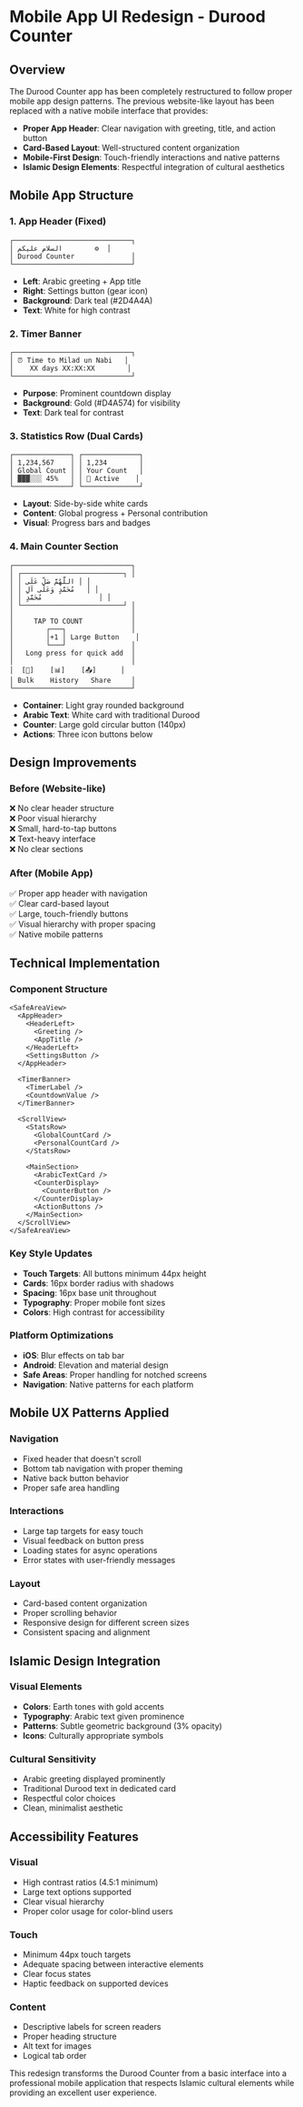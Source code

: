 # Mobile App UI Redesign - Durood Counter

## Overview

The Durood Counter app has been completely restructured to follow proper mobile app design patterns. The previous website-like layout has been replaced with a native mobile interface that provides:

- **Proper App Header**: Clear navigation with greeting, title, and action button
- **Card-Based Layout**: Well-structured content organization
- **Mobile-First Design**: Touch-friendly interactions and native patterns
- **Islamic Design Elements**: Respectful integration of cultural aesthetics

## Mobile App Structure

### 1. App Header (Fixed)

```
┌─────────────────────────────┐
│ السلام عليكم        ⚙️  │
│ Durood Counter              │
└─────────────────────────────┘
```

- **Left**: Arabic greeting + App title
- **Right**: Settings button (gear icon)
- **Background**: Dark teal (#2D4A4A)
- **Text**: White for high contrast

### 2. Timer Banner

```
┌─────────────────────────────┐
│ ⏰ Time to Milad un Nabi   │
│    XX days XX:XX:XX        │
└─────────────────────────────┘
```

- **Purpose**: Prominent countdown display
- **Background**: Gold (#D4A574) for visibility
- **Text**: Dark teal for contrast

### 3. Statistics Row (Dual Cards)

```
┌──────────────┐ ┌──────────────┐
│ 1,234,567    │ │ 1,234        │
│ Global Count │ │ Your Count   │
│ ▓▓▓░░░ 45%   │ │ 🌟 Active    │
└──────────────┘ └──────────────┘
```

- **Layout**: Side-by-side white cards
- **Content**: Global progress + Personal contribution
- **Visual**: Progress bars and badges

### 4. Main Counter Section

```
┌─────────────────────────────┐
│ ┌─────────────────────────┐ │
│ │ اللَّهُمَّ صَلِّ عَلَى │ │
│ │ مُحَمَّدٍ وَعَلَى آلِ   │ │
│ │ مُحَمَّدٍ              │ │
│ └─────────────────────────┘ │
│                             │
│     TAP TO COUNT            │
│        ┌───┐                │
│        │+1 │ Large Button    │
│        └───┘                │
│   Long press for quick add  │
│                             │
│  [📝]    [📊]    [📤]      │
│ Bulk    History   Share     │
└─────────────────────────────┘
```

- **Container**: Light gray rounded background
- **Arabic Text**: White card with traditional Durood
- **Counter**: Large gold circular button (140px)
- **Actions**: Three icon buttons below

## Design Improvements

### Before (Website-like)

❌ No clear header structure  
❌ Poor visual hierarchy  
❌ Small, hard-to-tap buttons  
❌ Text-heavy interface  
❌ No clear sections

### After (Mobile App)

✅ Proper app header with navigation  
✅ Clear card-based layout  
✅ Large, touch-friendly buttons  
✅ Visual hierarchy with proper spacing  
✅ Native mobile patterns

## Technical Implementation

### Component Structure

```tsx
<SafeAreaView>
  <AppHeader>
    <HeaderLeft>
      <Greeting />
      <AppTitle />
    </HeaderLeft>
    <SettingsButton />
  </AppHeader>

  <TimerBanner>
    <TimerLabel />
    <CountdownValue />
  </TimerBanner>

  <ScrollView>
    <StatsRow>
      <GlobalCountCard />
      <PersonalCountCard />
    </StatsRow>

    <MainSection>
      <ArabicTextCard />
      <CounterDisplay>
        <CounterButton />
      </CounterDisplay>
      <ActionButtons />
    </MainSection>
  </ScrollView>
</SafeAreaView>
```

### Key Style Updates

- **Touch Targets**: All buttons minimum 44px height
- **Cards**: 16px border radius with shadows
- **Spacing**: 16px base unit throughout
- **Typography**: Proper mobile font sizes
- **Colors**: High contrast for accessibility

### Platform Optimizations

- **iOS**: Blur effects on tab bar
- **Android**: Elevation and material design
- **Safe Areas**: Proper handling for notched screens
- **Navigation**: Native patterns for each platform

## Mobile UX Patterns Applied

### Navigation

- Fixed header that doesn't scroll
- Bottom tab navigation with proper theming
- Native back button behavior
- Proper safe area handling

### Interactions

- Large tap targets for easy touch
- Visual feedback on button press
- Loading states for async operations
- Error states with user-friendly messages

### Layout

- Card-based content organization
- Proper scrolling behavior
- Responsive design for different screen sizes
- Consistent spacing and alignment

## Islamic Design Integration

### Visual Elements

- **Colors**: Earth tones with gold accents
- **Typography**: Arabic text given prominence
- **Patterns**: Subtle geometric background (3% opacity)
- **Icons**: Culturally appropriate symbols

### Cultural Sensitivity

- Arabic greeting displayed prominently
- Traditional Durood text in dedicated card
- Respectful color choices
- Clean, minimalist aesthetic

## Accessibility Features

### Visual

- High contrast ratios (4.5:1 minimum)
- Large text options supported
- Clear visual hierarchy
- Proper color usage for color-blind users

### Touch

- Minimum 44px touch targets
- Adequate spacing between interactive elements
- Clear focus states
- Haptic feedback on supported devices

### Content

- Descriptive labels for screen readers
- Proper heading structure
- Alt text for images
- Logical tab order

This redesign transforms the Durood Counter from a basic interface into a professional mobile application that respects Islamic cultural elements while providing an excellent user experience.
